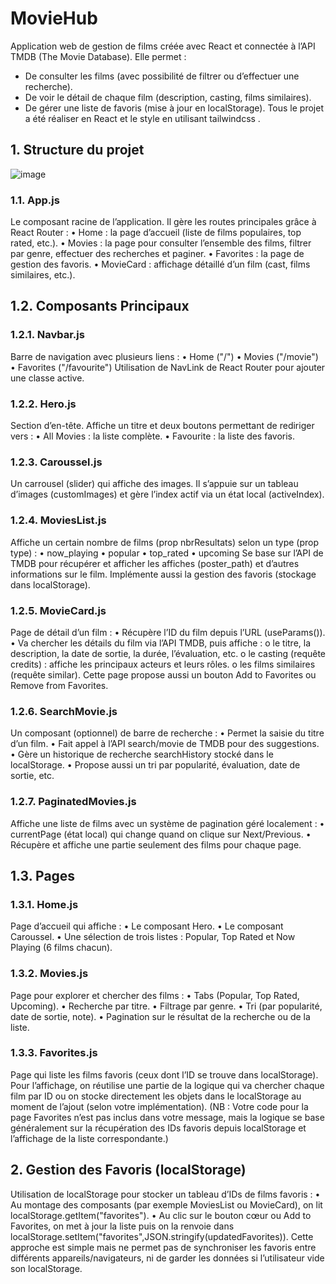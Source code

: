 # MovieHub
Application web de gestion de films créée avec React et connectée à l’API TMDB (The Movie Database). Elle permet :
-	De consulter les films (avec possibilité de filtrer ou d’effectuer une recherche).
-	De voir le détail de chaque film (description, casting, films similaires).
-	De gérer une liste de favoris (mise à jour en localStorage).
Tous le projet a été réaliser en React et le style en utilisant tailwindcss .
## 1. Structure du projet
![image](https://github.com/user-attachments/assets/589d9f84-1bb9-43fa-b46d-dbf7e73919e9)
### 1.1. App.js
Le composant racine de l’application. Il gère les routes principales grâce à React Router :
•	Home : la page d’accueil (liste de films populaires, top rated, etc.).
•	Movies : la page pour consulter l’ensemble des films, filtrer par genre, effectuer des recherches et paginer.
•	Favorites : la page de gestion des favoris.
•	MovieCard : affichage détaillé d’un film (cast, films similaires, etc.).
## 1.2. Composants Principaux
### 1.2.1. Navbar.js
Barre de navigation avec plusieurs liens :
•	Home ("/")
•	Movies ("/movie")
•	Favorites ("/favourite")
Utilisation de NavLink de React Router pour ajouter une classe active.
### 1.2.2. Hero.js
Section d’en-tête. Affiche un titre et deux boutons permettant de rediriger vers :
•	All Movies : la liste complète.
•	Favourite : la liste des favoris.
### 1.2.3. Caroussel.js
Un carrousel (slider) qui affiche des images. Il s’appuie sur un tableau d’images (customImages) et gère l’index actif via un état local (activeIndex).
### 1.2.4. MoviesList.js
Affiche un certain nombre de films (prop nbrResultats) selon un type (prop type) :
•	now_playing
•	popular
•	top_rated
•	upcoming
Se base sur l’API de TMDB pour récupérer et afficher les affiches (poster_path) et d’autres informations sur le film.
Implémente aussi la gestion des favoris (stockage dans localStorage).
### 1.2.5. MovieCard.js
Page de détail d’un film :
•	Récupère l’ID du film depuis l’URL (useParams()).
•	Va chercher les détails du film via l’API TMDB, puis affiche :
  o	le titre, la description, la date de sortie, la durée, l’évaluation, etc.
  o	le casting (requête credits) : affiche les principaux acteurs et leurs rôles.
  o	les films similaires (requête similar).
Cette page propose aussi un bouton Add to Favorites ou Remove from Favorites.
### 1.2.6. SearchMovie.js
Un composant (optionnel) de barre de recherche :
•	Permet la saisie du titre d’un film.
•	Fait appel à l’API search/movie de TMDB pour des suggestions.
•	Gère un historique de recherche searchHistory stocké dans le localStorage.
•	Propose aussi un tri par popularité, évaluation, date de sortie, etc.
### 1.2.7. PaginatedMovies.js
Affiche une liste de films avec un système de pagination géré localement :
•	currentPage (état local) qui change quand on clique sur Next/Previous.
•	Récupère et affiche une partie seulement des films pour chaque page.
## 1.3. Pages
### 1.3.1. Home.js
Page d’accueil qui affiche :
•	Le composant Hero.
•	Le composant Caroussel.
•	Une sélection de trois listes : Popular, Top Rated et Now Playing (6 films chacun).
### 1.3.2. Movies.js
Page pour explorer et chercher des films :
•	Tabs (Popular, Top Rated, Upcoming).
•	Recherche par titre.
•	Filtrage par genre.
•	Tri (par popularité, date de sortie, note).
•	Pagination sur le résultat de la recherche ou de la liste.
### 1.3.3. Favorites.js
Page qui liste les films favoris (ceux dont l’ID se trouve dans localStorage).
Pour l’affichage, on réutilise une partie de la logique qui va chercher chaque film par ID ou on stocke directement les objets dans le localStorage au moment de l’ajout (selon votre implémentation).
(NB : Votre code pour la page Favorites n’est pas inclus dans votre message, mais la logique se base généralement sur la récupération des IDs favoris depuis localStorage et l’affichage de la liste correspondante.)
## 2. Gestion des Favoris (localStorage)
Utilisation de localStorage pour stocker un tableau d’IDs de films favoris :
•	Au montage des composants (par exemple MoviesList ou MovieCard), on lit localStorage.getItem("favorites").
•	Au clic sur le bouton cœur ou Add to Favorites, on met à jour la liste puis on la renvoie dans localStorage.setItem("favorites",JSON.stringify(updatedFavorites)).
Cette approche est simple mais ne permet pas de synchroniser les favoris entre différents appareils/navigateurs, ni de garder les données si l’utilisateur vide son localStorage.
